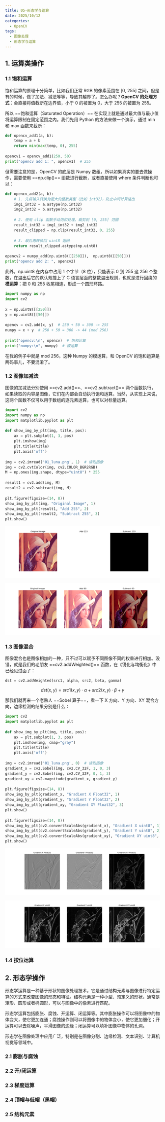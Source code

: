 ```yaml
---
title: 05-形态学与运算
date: 2025/10/12
categories:
  - OpenCV
tags:
  - 图像处理
  - 形态学与运算
---
```


## 1. 运算类操作

### 1.1 饱和运算

饱和运算的原理十分简单，比如我们正常 RGB 的像素范围在 [0, 255] 之间，但是有的时候，做了加法、减法等等，导致其越界了。怎么办呢？**OpenCV 的处理方式**：会直接将值截断在边界值，小于 0 的被置为 0，大于 255 的被置为 255。

所以 ==饱和运算（Saturated Operation）== 在实现上就是通过最大值与最小值将运算限制在固定范围之内。我们先用 Python 的方法来做一个演示，通过 min 和 max 函数来截断：

```py
def opencv_add1(a, b):
    temp = a + b
    return min(max(temp, 0), 255)

opencv1 = opencv_add1(250, 50)
print("opencv add 1: ", opencv1)  # 255
```

但需要注意的是，OpenCV 的底层是 Numpy 数组，所以如果真实的要去做操作，需要使用 ==np.clip()== 函数进行截断，或者直接使用 where 条件判断也可以：

```py
def opencv_add2(a, b):
    # 1. 先将输入转换为更大的整数类型（比如 int32），防止中间计算溢出
    img1_int32 = a.astype(np.int32)
    img2_int32 = b.astype(np.int32)

    # 2. 使用 clip 函数手动饱和处理，裁剪到 [0, 255] 范围
    result_int32 = img1_int32 + img2_int32
    result_clipped = np.clip(result_int32, 0, 255)

    # 3. 最后再转换回 uint8 返回
    return result_clipped.astype(np.uint8)

opencv2 = numpy_add(np.uint8([[250]]),  np.uint8([[50]]))
print("opencv add 2: ", opencv2)

```

此外，np.uint8 在内存中占用 1 个字节（8 位），只能表示 0 到 255 这 256 个整数，在溢出后它的默认规撞上了 C 语言层面的整数溢出规则，也就是进行回绕的**模运算**：把 0 和 255 收尾相连，形成一个圆形环路。

```py
import numpy as np
import cv2

x = np.uint8([[250]])
y = np.uint8([[50]])

opencv = cv2.add(x, y)  # 250 + 50 = 300 -> 255
numpy = x + y  # 250 + 50 = 300 -> 44 (mod 256)

print("opencv:\n", opencv)  # 饱和运算
print("numpy:\n", numpy)  # 模运算
```

在我的例子中就是 mod 256。这种 Numpy 的模运算，和 OpenCV 的饱和运算是两码事儿，不要混淆了。

### 1.2 图像加减法

图像的加减法分别使用 ==cv2.add()==、==cv2.subtract()== 两个函数执行，如果读取的内容是图像，它们在内部会自动执行饱和运算。当然，从实现上来说，这两个函数不仅可以用于数组的逐元素运算，也可以对标量运算。

```py
import cv2
import numpy as np
import matplotlib.pyplot as plt

def show_img_by_plt(img, title, pos):
    ax = plt.subplot(1, 3, pos)
    plt.imshow(img)
    plt.title(title)
    plt.axis('off')

img = cv2.imread('01_luna.png', 1)  # 读取图像
img = cv2.cvtColor(img, cv2.COLOR_BGR2RGB)
M = np.ones(img.shape, dtype="uint8") * 255

result1 = cv2.add(img, M)
result2 = cv2.subtract(img, M)

plt.figure(figsize=(14, 8))
show_img_by_plt(img, "Original Image", 1)
show_img_by_plt(result1, "Add 255", 2)
show_img_by_plt(result2, "Subtract 255", 3)
plt.show()
```

![1.1 图像加减法越界结果](/cv/ImageProcessing/05_xxx/01_addsub1.png)

![1.2 图像加减法正常结果](/cv/ImageProcessing/05_xxx/02_addsub2.png)

### 1.3 图像混合

图像混合也是图像相加的一种，只不过可以赋予不同图像不同的权重进行相加。没错，就是我们的老朋友 ==cv2.addWeighted()== 函数，在《锐化与均衡化》中已经见过面了：

```py
dst = cv2.addWeighted(src1, alpha, src2, beta, gamma)
```

$$
dst(x,y)=src1(x,y)\cdot{\alpha}+src2(x,y)\cdot{\beta}+\gamma
$$

那我们就再来一个老熟人 ==Sobel 算子==，看一下 X 方向、Y 方向、XY 混合方向，边缘检测的结果分别是什么：

```py
import cv2
import matplotlib.pyplot as plt

def show_img_by_plt(img, title, pos):
    ax = plt.subplot(1, 3, pos)
    plt.imshow(img, cmap="gray")
    plt.title(title)
    plt.axis('off')

img = cv2.imread('01_luna.png', 0)  # 读取图像
gradient_x = cv2.Sobel(img, cv2.CV_32F, 1, 0, 3)
gradient_y = cv2.Sobel(img, cv2.CV_32F, 0, 1, 3)
gradient_xy = cv2.magnitude(gradient_x, gradient_y)

plt.figure(figsize=(14, 8))
show_img_by_plt(gradient_x, "Gradient X Float32", 1)
show_img_by_plt(gradient_y, "Gradient Y Float32", 2)
show_img_by_plt(gradient_xy, "Gradient XY Float32", 3)
plt.show()

plt.figure(figsize=(14, 8))
show_img_by_plt(cv2.convertScaleAbs(gradient_x), "Gradient X uint8", 1)
show_img_by_plt(cv2.convertScaleAbs(gradient_y), "Gradient Y uint8", 2)
show_img_by_plt(cv2.convertScaleAbs(gradient_xy), "Gradient XY uint8", 3)
plt.show()
```

![1.3 Sobel 算子 - 不同方向的梯度显示 浮点数](/cv/ImageProcessing/05_xxx/03_max1.png)

![1.4 Sobel 算子 - 不同方向的梯度显示 正整数](/cv/ImageProcessing/05_xxx/04_max2.png)

### 1.4 按位运算

## 2. 形态学操作

形态学运算是一种基于形状的图像处理技术，它是通过结构元素与图像进行特定运算的方式来改变图像的形态和特征。结构元素是一种小型、预定义的形状，通常是矩形、圆形或者椭圆形，可以与图像中的像素进行匹配。

形态学运算包括膨胀、腐蚀、开运算、闭运算等。其中膨胀操作可以将图像中的物体变大，使它更加连通；腐蚀操作则可以将图像中的物体变小，使它更加细化；开运算可以去除噪声，平滑图像的边缘；闭运算可以填补图像中物体的孔洞。

形态学在图像处理中应用广泛，特别是在图像分割、边缘检测、文本识别、计算机视觉等领域中。

### 2.1 膨胀与腐蚀

### 2.2 开/闭运算

### 2.3 梯度运算

### 2.4 顶帽与低帽（黑帽）

### 2.5 结构元素
